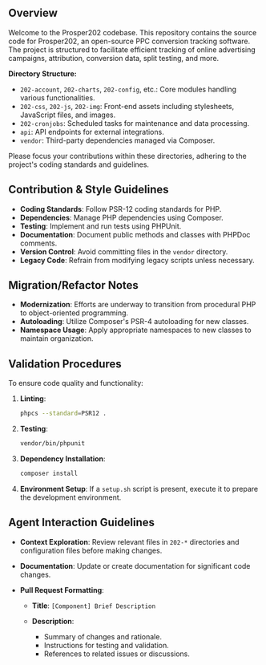 ## Overview

Welcome to the Prosper202 codebase. This repository contains the source code for Prosper202, an open-source PPC conversion tracking software. The project is structured to facilitate efficient tracking of online advertising campaigns, attribution, conversion data, split testing, and more.

**Directory Structure:**

* `202-account`, `202-charts`, `202-config`, etc.: Core modules handling various functionalities.
* `202-css`, `202-js`, `202-img`: Front-end assets including stylesheets, JavaScript files, and images.
* `202-cronjobs`: Scheduled tasks for maintenance and data processing.
* `api`: API endpoints for external integrations.
* `vendor`: Third-party dependencies managed via Composer.

Please focus your contributions within these directories, adhering to the project's coding standards and guidelines.

## Contribution & Style Guidelines

* **Coding Standards**: Follow PSR-12 coding standards for PHP.
* **Dependencies**: Manage PHP dependencies using Composer.
* **Testing**: Implement and run tests using PHPUnit.
* **Documentation**: Document public methods and classes with PHPDoc comments.
* **Version Control**: Avoid committing files in the `vendor` directory.
* **Legacy Code**: Refrain from modifying legacy scripts unless necessary.

## Migration/Refactor Notes

* **Modernization**: Efforts are underway to transition from procedural PHP to object-oriented programming.
* **Autoloading**: Utilize Composer's PSR-4 autoloading for new classes.
* **Namespace Usage**: Apply appropriate namespaces to new classes to maintain organization.

## Validation Procedures

To ensure code quality and functionality:

1. **Linting**:

   ```bash
   phpcs --standard=PSR12 .
   ```
2. **Testing**:

   ```bash
   vendor/bin/phpunit
   ```
3. **Dependency Installation**:

   ```bash
   composer install
   ```
4. **Environment Setup**:
   If a `setup.sh` script is present, execute it to prepare the development environment.

## Agent Interaction Guidelines

* **Context Exploration**: Review relevant files in `202-*` directories and configuration files before making changes.
* **Documentation**: Update or create documentation for significant code changes.
* **Pull Request Formatting**:

  * **Title**: `[Component] Brief Description`
  * **Description**:

    * Summary of changes and rationale.
    * Instructions for testing and validation.
    * References to related issues or discussions.

##
